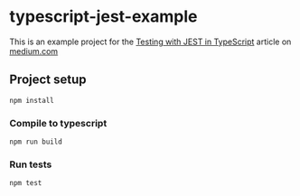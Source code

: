 # typescript-jest-example
This is an example project for the [Testing with JEST in TypeScript](https://itnext.io/testing-with-jest-in-typescript-cc1cd0095421) article on [medium.com](https://medium.com)

## Project setup
```
npm install
```

### Compile to typescript
```
npm run build
```

### Run tests
```
npm test
```
